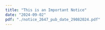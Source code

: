 ```yaml
---
title: "This is an Important Notice"
date: "2024-09-02"
pdf: "./notice_2647_pub_date_29082024.pdf"
---
```

